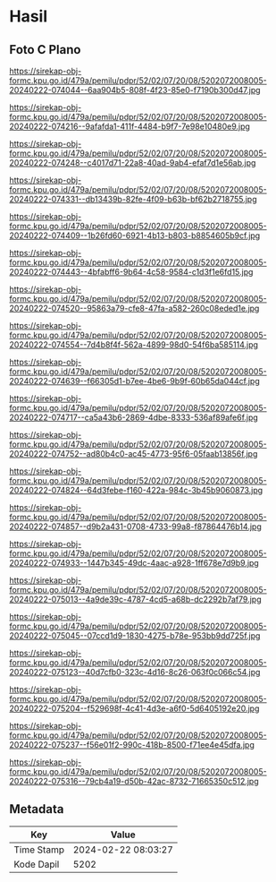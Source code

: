 # Hasil

## Foto C Plano

https://sirekap-obj-formc.kpu.go.id/479a/pemilu/pdpr/52/02/07/20/08/5202072008005-20240222-074044--6aa904b5-808f-4f23-85e0-f7190b300d47.jpg

https://sirekap-obj-formc.kpu.go.id/479a/pemilu/pdpr/52/02/07/20/08/5202072008005-20240222-074216--9afafda1-411f-4484-b9f7-7e98e10480e9.jpg

https://sirekap-obj-formc.kpu.go.id/479a/pemilu/pdpr/52/02/07/20/08/5202072008005-20240222-074248--c4017d71-22a8-40ad-9ab4-efaf7d1e56ab.jpg

https://sirekap-obj-formc.kpu.go.id/479a/pemilu/pdpr/52/02/07/20/08/5202072008005-20240222-074331--db13439b-82fe-4f09-b63b-bf62b2718755.jpg

https://sirekap-obj-formc.kpu.go.id/479a/pemilu/pdpr/52/02/07/20/08/5202072008005-20240222-074409--1b26fd60-6921-4b13-b803-b8854605b9cf.jpg

https://sirekap-obj-formc.kpu.go.id/479a/pemilu/pdpr/52/02/07/20/08/5202072008005-20240222-074443--4bfabff6-9b64-4c58-9584-c1d3f1e6fd15.jpg

https://sirekap-obj-formc.kpu.go.id/479a/pemilu/pdpr/52/02/07/20/08/5202072008005-20240222-074520--95863a79-cfe8-47fa-a582-260c08eded1e.jpg

https://sirekap-obj-formc.kpu.go.id/479a/pemilu/pdpr/52/02/07/20/08/5202072008005-20240222-074554--7d4b8f4f-562a-4899-98d0-54f6ba585114.jpg

https://sirekap-obj-formc.kpu.go.id/479a/pemilu/pdpr/52/02/07/20/08/5202072008005-20240222-074639--f66305d1-b7ee-4be6-9b9f-60b65da044cf.jpg

https://sirekap-obj-formc.kpu.go.id/479a/pemilu/pdpr/52/02/07/20/08/5202072008005-20240222-074717--ca5a43b6-2869-4dbe-8333-536af89afe6f.jpg

https://sirekap-obj-formc.kpu.go.id/479a/pemilu/pdpr/52/02/07/20/08/5202072008005-20240222-074752--ad80b4c0-ac45-4773-95f6-05faab13856f.jpg

https://sirekap-obj-formc.kpu.go.id/479a/pemilu/pdpr/52/02/07/20/08/5202072008005-20240222-074824--64d3febe-f160-422a-984c-3b45b9060873.jpg

https://sirekap-obj-formc.kpu.go.id/479a/pemilu/pdpr/52/02/07/20/08/5202072008005-20240222-074857--d9b2a431-0708-4733-99a8-f87864476b14.jpg

https://sirekap-obj-formc.kpu.go.id/479a/pemilu/pdpr/52/02/07/20/08/5202072008005-20240222-074933--1447b345-49dc-4aac-a928-1ff678e7d9b9.jpg

https://sirekap-obj-formc.kpu.go.id/479a/pemilu/pdpr/52/02/07/20/08/5202072008005-20240222-075013--4a9de39c-4787-4cd5-a68b-dc2292b7af79.jpg

https://sirekap-obj-formc.kpu.go.id/479a/pemilu/pdpr/52/02/07/20/08/5202072008005-20240222-075045--07ccd1d9-1830-4275-b78e-953bb9dd725f.jpg

https://sirekap-obj-formc.kpu.go.id/479a/pemilu/pdpr/52/02/07/20/08/5202072008005-20240222-075123--40d7cfb0-323c-4d16-8c26-063f0c066c54.jpg

https://sirekap-obj-formc.kpu.go.id/479a/pemilu/pdpr/52/02/07/20/08/5202072008005-20240222-075204--f529698f-4c41-4d3e-a6f0-5d6405192e20.jpg

https://sirekap-obj-formc.kpu.go.id/479a/pemilu/pdpr/52/02/07/20/08/5202072008005-20240222-075237--f56e01f2-990c-418b-8500-f71ee4e45dfa.jpg

https://sirekap-obj-formc.kpu.go.id/479a/pemilu/pdpr/52/02/07/20/08/5202072008005-20240222-075316--79cb4a19-d50b-42ac-8732-71665350c512.jpg


## Metadata

| Key        | Value               |
| ---------- | ------------------- |
| Time Stamp | 2024-02-22 08:03:27 |
| Kode Dapil | 5202                |




